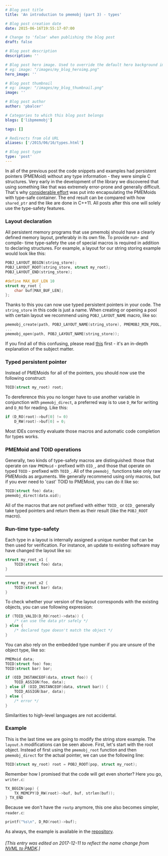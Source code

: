 ```yaml
---
# Blog post title
title: 'An introduction to pmemobj (part 3) - types'

# Blog post creation date
date: 2015-06-16T19:55:17-07:00

# Change to 'false' when publishing the blog post
draft: false

# Blog post description
description: ''

# Blog post hero image. Used to override the default hero background image.
# eg: image: "/images/my_blog_heroimg.png"
hero_image: ''

# Blog post thumbnail
# eg: image: "/images/my_blog_thumbnail.png"
image: ''

# Blog post author
author: 'pbalcer'

# Categories to which this blog post belongs
blogs: ['libpmemobj']

tags: []

# Redirects from old URL
aliases: ['/2015/06/16/types.html']

# Blog post type
type: 'post'
---
```


In all of the previous post the code snippets and examples had persistent pointers (PMEMoid) without any type information - they were simple C structures. Very early in the development of the library we discovered that using something like that was extremely error-prone and generally difficult. That's why [considerable effort](/blog/2015/06/type-safety-macros-in-libpmemobj/) was put into encapsulating the PMEMoids with type-safe container. The end result can be compared with how `shared_ptr` and the like are done in C++11. All posts after this one will solely use the type-safety features.

### Layout declaration

All persistent memory programs that use pmemobj should have a clearly defined memory layout, preferably in its own file. To provide run- and compile- time type-safety the use of special macros is required in addition to declaring structures. For example, a layout for our string storing example would look like this:

```c++
POBJ_LAYOUT_BEGIN(string_store);
POBJ_LAYOUT_ROOT(string_store, struct my_root);
POBJ_LAYOUT_END(string_store);

#define MAX_BUF_LEN 10
struct my_root {
    char buf[MAX_BUF_LEN];
};
```

Thanks to this you can now use typed persistent pointers in your code. The `string_store` in this code is just a name. When creating or opening a pool with certain layout we recommend using `POBJ_LAYOUT_NAME` macro, like so:

```c++
pmemobj_create(path, POBJ_LAYOUT_NAME(string_store), PMEMOBJ_MIN_POOL, 0666);
...
pmemobj_open(path, POBJ_LAYOUT_NAME(string_store));
```

If you find all of this confusing, please read [this](/blog/2015/06/type-safety-macros-in-libpmemobj) first - it's an in-depth explanation of the subject matter.

### Typed persistent pointer

Instead of PMEMoids for all of the pointers, you should now use the following construct:

```c++
TOID(struct my_root) root;
```

To dereference this you no longer have to use another variable in conjunction with `pmemobj_direct`, a preferred way is to use `D_RW` for writing and `D_RO` for reading. Like this:

```c++
if (D_RO(root)->buf[0] != 0)
    D_RW(root)->buf[0] = 0;
```

Most IDEs correctly evaluate those macros and automatic code completion for types works.

### PMEMoid and TOID operations

Generally, two kinds of type-safety macros are distinguished: those that operate on raw `PMEMoid` - prefixed with `OID_`, and those that operate on typed `TOID` - prefixed with `TOID_`. All of the `pmemobj_` functions take only raw PMEMoids as arguments. We generally recommend using only macros, but if you ever need to 'cast' TOID to PMEMoid, you can do it like so:

```c++
TOID(struct foo) data;
pmemobj_direct(data.oid);
```

All of the macros that are not prefixed with either `TOID_` or `OID_` generally take typed pointers and return them as their result (like the `POBJ_ROOT` macro).

### Run-time type-safety

Each type in a layout is internally assigned a unique number that can be then used for verification. For instance, an update to existing software may have changed the layout like so:

```c++
struct my_root_v1 {
    TOID(struct foo) data;
}
```

---

```c++
struct my_root_v2 {
    TOID(struct bar) data;
}
```

To check whether your version of the layout corresponds with the existing objects, you can use following expression:

```c++
if (TOID_VALID(D_RO(root)->data)) {
    /* can use the data ptr safely */
} else {
    /* declared type doesn't match the object */
}
```

You can also rely on the embedded type number if you are unsure of the object type, like so:

```c++
PMEMoid data;
TOID(struct foo) foo;
TOID(struct bar) bar;

if (OID_INSTANCEOF(data, struct foo)) {
    TOID_ASSIGN(foo, data);
} else if (OID_INSTANCEOF(data, struct bar)) {
    TOID_ASSIGN(bar, data);
} else {
    /* error */
}
```

Similarities to high-level languages are not accidental.

### Example

This is the last time we are going to modify the string store example. The `layout.h` modifications can be seen above. First, let's start with the root object. Instead of first using the `pmemobj_root` function and then `pmemobj_direct` for the actual pointer, we can use the following line:

```c++
TOID(struct my_root) root = POBJ_ROOT(pop, struct my_root);
```

Remember how I promised that the code will get even shorter? Here you go, `writer.c`:

```c++
TX_BEGIN(pop) {
    TX_MEMCPY(D_RW(root)->buf, buf, strlen(buf));
} TX_END
```

Because we don't have the `rootp` anymore, this one also becomes simpler, `reader.c`:

```c++
printf("%s\n", D_RO(root)->buf);
```

As always, the example is available in the [repository](https://github.com/pmem/pmdk/tree/master/src/examples/libpmemobj).

###### [This entry was edited on 2017-12-11 to reflect the name change from [NVML to PMDK](/blog/2017/12/announcing-the-persistent-memory-development-kit).]

